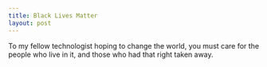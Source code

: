 ```yaml
---
title: Black Lives Matter
layout: post
---
```


To my fellow technologist hoping to change the world, you must care for the people who live in it, and those who had that right taken away.